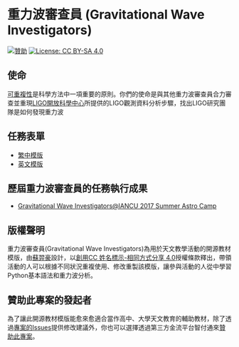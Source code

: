 # 重力波審查員 (Gravitational Wave Investigators)
[![贊助](https://img.shields.io/badge/贊助此專案-智付通-green.svg)](https://core.spgateway.com/EPG/%E9%87%8D%E5%8A%9B%E6%B3%A2%E5%AF%A9%E6%9F%A5%E5%93%A1/yMB56M)
[![License: CC BY-SA 4.0](https://img.shields.io/badge/License-CC%20BY--SA%204.0-blue.svg)](https://github.com/Astrohackers-TW/Gravitational-Wave-Investigators/blob/master/LICENSE-TEXT)

## 使命
[可重複性](https://en.wikipedia.org/wiki/Reproducibility)是科學方法中一項重要的原則。你們的使命是與其他重力波審查員合力審查並重現[LIGO開放科學中心](https://losc.ligo.org)所提供的LIGO觀測資料分析步驟，找出LIGO研究團隊是如何發現重力波

## 任務表單
* [繁中模版](https://github.com/Astrohackers-TW/Gravitational-Wave-Investigators/blob/master/GWIs_template_zh-TW.md)
* [英文模版](https://github.com/Astrohackers-TW/Gravitational-Wave-Investigators/blob/master/GWIs_template_en.md)

## 歷屆重力波審查員的任務執行成果
* [Gravitational Wave Investigators@IANCU 2017 Summer Astro Camp](https://hackmd.io/s/H1HaafMVW)

## 版權聲明
重力波審查員(Gravitational Wave Investigators)為用於天文教學活動的開源教材模版，由[蘇羿豪](https://github.com/YihaoSu)設計，以[創用CC 姓名標示-相同方式分享 4.0](https://creativecommons.org/licenses/by-sa/4.0/deed.zh_TW)授權條款釋出，帶領活動的人可以根據不同狀況重複使用、修改重製該模版，讓參與活動的人從中學習Python基本語法和重力波分析。

## 贊助此專案的發起者
為了讓此開源教材模版能愈來愈適合當作高中、大學天文教育的輔助教材，除了透過[專案的Issues](https://github.com/Astrohackers-TW/Gravitational-Wave-Investigators/issues)提供修改建議外，你也可以選擇透過第三方金流平台智付通來[贊助此專案](https://core.spgateway.com/EPG/%E9%87%8D%E5%8A%9B%E6%B3%A2%E5%AF%A9%E6%9F%A5%E5%93%A1/yMB56M)。
